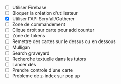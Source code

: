 - [ ] Utiliser Firebase
- [ ] Bloquer la création d'utilisateur
- [X] Utiliser l'API Scryfall/Gatherer
- [ ] Zone de commandement
- [ ] Clique droit sur carte pour add counter
- [ ] Zone de tokens
- [ ] Remettre des cartes sur le dessus ou en dessous
- [ ] Mulligan
- [ ] Search graveyard
- [ ] Recherche textuelle dans les tutors
- [ ] Lancer dés
- [ ] Prendre controle d'une carte
- [ ] Probleme de z-index sur pop up
